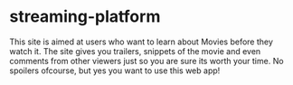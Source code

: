 # streaming-platform
This site is aimed at users who want to learn about Movies before they watch it. The site gives you trailers, snippets of the movie and even comments from other viewers just so you are sure its worth your time. No spoilers ofcourse, but yes you want to use this web app!

